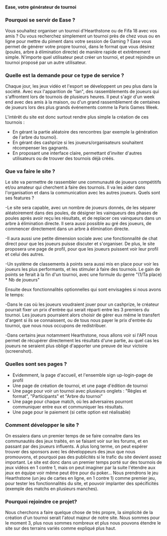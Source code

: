 #### Ease, votre générateur de tournoi

### Pourquoi se servir de Ease ?

Vous souhaitez organiser un tournoi d'Hearthstone ou de Fifa 18 avec vos amis ? Ou vous recherchez simplement un tournoi près de chez vous ou en ligne pour mettre du piment dans votre session de Gaming ? Ease vous permet de générer votre propre tournoi, dans le format que vous désirez (poules, arbre à élimination directe) de manière rapide et extrêmement simple. N'importe quel utilisateur peut créer un tournoi, et peut rejoindre un tournoi proposé par un autre utilisateur.

### Quelle est la demande pour ce type de service ?

Chaque jour, les jeux vidéo et l'esport se développent un peu plus dans la société. Avec eux l'apparition de "lan", des rassemblements de joueurs qui s'affrontent lors de tournois de plusieurs heures. Il peut s'agir d'un week end avec des amis à la maison, ou d'un grand rassemblement de centaines de joueurs lors des plus grands événements comme la Paris Games Week.

L'intérêt du site est donc surtout rendre plus simple la création de ces tournois :

*  En gérant la partie aléatoire des rencontres (par exemple la génération de l'arbre du tournoi).
*  En gérant des cashprize si les joueurs/organisateurs souhaitent récompenser les gagnants.
*  En proposant une interface claire, permettant d'inviter d'autres utilisateurs ou de trouver des tournois déjà créés.

### Que va faire le site ?

Le site va permettre de rassembler une communauté de joueurs compétitifs et/ou amateur qui cherchent à faire des tournois. Il va les aider dans l'organisation et dans la communication avec les autres joueurs.
Quels sont ses features ?

-Le site sera capable, avec un nombre de joueurs donnés, de les séparer aléatoirement dans des poules, de désigner les vainqueurs des phases de poules après avoir reçu les résultats, et de replacer ces vainqueurs dans un arbre à élimination directe. Il sera aussi possible au gré des joueurs, de commencer directement dans un arbre à élimination directe.

-Il aura aussi une petite dimension sociale avec une fonctionnalité de chat direct pour que les joueurs puisse discuter et s'organiser. De plus, le site proposera une page de profil, pour que les joueurs puissent voir leur profil et celui des autres.

-Un système de classements à points sera aussi mis en place pour voir les joueurs les plus performants, et les stimuler à faire des tournois. Le gain de points se ferait à la fin d'un tournoi, avec une formule du genre "(1/Ta place) * Nb de joueurs"

Ensuite deux fonctionnalités optionnelles qui sont envisagées si nous avons le temps:

-Dans le cas où les joueurs voudraient jouer pour un cashprize, le créateur pourrait fixer un prix d'entrée qui serait réparti entre les 3 premiers du tournoi. Les joueurs pourraient alors choisir de gérer eux même le transfert d'argent si ils se connaissent, ou de tous nous payer le prix d'entrée du tournoi, que nous nous occupons de redistribuer.

-Dans certains jeux notamment Hearthstone, nous allons voir si l'API nous permet de récupérer directement les résultats d'une partie, au quel cas les joueurs ne seraient plus obligé d'apporter une preuve de leur victoire (screenshot).

### Quelles sont ses pages ?

*   Evidemment, la page d'accueil, et l'ensemble sign up-login-page de profil
*   Une page de création de tournoi, et une page d'édition de tournoi
*   Une page pour voir un tournoi avec plusieurs onglets : "Règles et format", "Participants" et "Arbre du tournoi"
*   Une page pour chaque match, où les adversaires pourront communiquer entre eux et communiquer les résultats.
*   Une page pour le paiement (si cette option est réalisable)

### Comment développer le site ?

On essaiera dans un premier temps de se faire connaitre dans les communautés des jeux traités, en se faisant voir sur les forums, et en passant par des joueurs influents. A plus long terme, on peut espérer trouver des sponsors avec les développeurs des jeux que nous promouvons, et pourquoi pas des publicités si le trafic du site devient assez important. Le site est donc dans un premier temps porté sur des tournois de jeux vidéos en 1 contre 1, mais on peut imaginer par la suite l'étendre aux jeux en équipe voir même peut être pour du poker... Nous prendrons le jeu Hearthstone (un jeu de cartes en ligne, en 1 contre 1) comme premier jeu, pour tester les fonctionnalités du site, et pouvoir implanter des spécificités (exemple des matchs en plusieurs manches).

### Pourquoi rejoindre ce projet?

Nous cherchons a faire quelque chose de très propre, la simplicité de la création d'un tournoi serait l'atout majeur de notre site. Nous sommes pour le moment 3, plus nous sommes nombreux et plus nous pouvons étendre le site sur des terrains variés comme expliqué plus haut.

